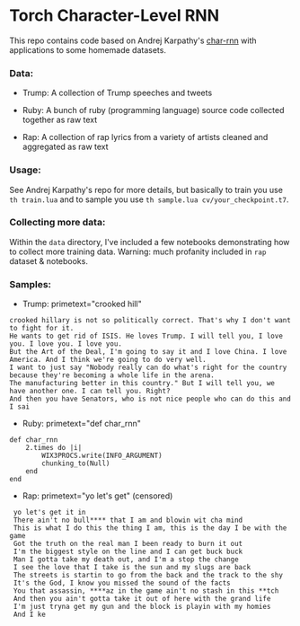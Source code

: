 # Torch Character-Level RNN

This repo contains code based on Andrej Karpathy's [char-rnn](https://github.com/karpathy/char-rnn) with applications to some homemade datasets.


### Data:
- Trump: A collection of Trump speeches and tweets

- Ruby: A bunch of ruby (programming language) source code collected together as raw text

- Rap: A collection of rap lyrics from a variety of artists cleaned and aggregated as raw text


### Usage:
See Andrej Karpathy's repo for more details, but basically to train you use `th train.lua` and to sample you use `th sample.lua cv/your_checkpoint.t7`.


### Collecting more data:
Within the `data` directory, I've included a few notebooks demonstrating how to collect more training data. Warning: much profanity included in `rap` dataset & notebooks. 

### Samples:

- Trump: primetext="crooked hill"
```
crooked hillary is not so politically correct. That's why I don't want to fight for it. 
He wants to get rid of ISIS. He loves Trump. I will tell you, I love you. I love you. I love you. 
But the Art of the Deal, I'm going to say it and I love China. I love America. And I think we're going to do very well. 
I want to just say "Nobody really can do what's right for the country because they're becoming a whole life in the arena. 
The manufacturing better in this country." But I will tell you, we have another one. I can tell you. Right? 
And then you have Senators, who is not nice people who can do this and I sai
```

- Ruby: primetext="def char_rnn"
``` 
def char_rnn
    2.times do |i|
        WIX3PROCS.write(INFO_ARGUMENT)
        chunking_to(Null)
    end
end
```

- Rap: primetext="yo let's get" (censored)
```
 yo let's get it in
 There ain't no bull**** that I am and blowin wit cha mind
 This is what I do this the thing I am, this is the day I be with the game
 Got the truth on the real man I been ready to burn it out
 I'm the biggest style on the line and I can get buck buck
 Man I gotta take my death out, and I'm a stop the change
 I see the love that I take is the sun and my slugs are back
 The streets is startin to go from the back and the track to the shy
 It's the God, I know you missed the sound of the facts
 You that assassin, ****az in the game ain't no stash in this **tch
 And then you ain't gotta take it out of here with the grand life
 I'm just tryna get my gun and the block is playin with my homies
 And I ke
```

